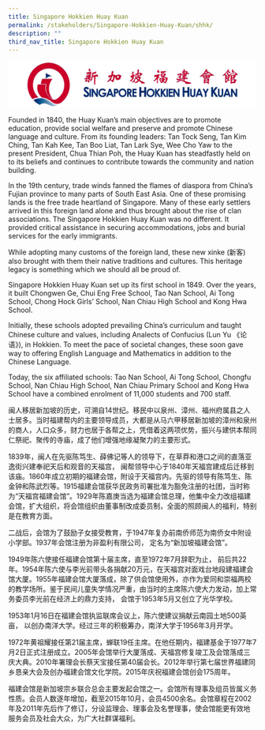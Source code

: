 ```yaml
---
title: Singapore Hokkien Huay Kuan
permalink: /stakeholders/Singapore-Hokkien-Huay-Kuan/shhk/
description: ""
third_nav_title: Singapore Hokkien Huay Kuan
---
```

![](/images/SHHK_icon.jpeg)

Founded in 1840, the Huay Kuan’s main objectives are to promote education, provide social welfare and preserve and promote Chinese language and culture. From its founding leaders: Tan Tock Seng, Tan Kim Ching, Tan Kah Kee, Tan Boo Liat, Tan Lark Sye, Wee Cho Yaw to the present President, Chua Thian Poh, the Huay Kuan has steadfastly held on to its beliefs and continues to contribute towards the community and nation building.  

  

In the 19th century, trade winds fanned the flames of diaspora from China’s Fujian province to many parts of South East Asia. One of these promising lands is the free trade heartland of Singapore. Many of these early settlers arrived in this foreign land alone and thus brought about the rise of clan associations. The Singapore Hokkien Huay Kuan was no different. It provided critical assistance in securing accommodations, jobs and burial services for the early immigrants.

  

While adopting many customs of the foreign land, these new xinke (新客) also brought with them their native traditions and cultures. This heritage legacy is something which we should all be proud of.

  

Singapore Hokkien Huay Kuan set up its first school in 1849. Over the years, it built Chongwen Ge, Chui Eng Free School, Tao Nan School, Ai Tong School, Chong Hock Girls’ School, Nan Chiau High School and Kong Hwa School.

  

Initially, these schools adopted prevailing China’s curriculum and taught Chinese culture and values, including Analects of Confucius (Lun Yu 《论语》), in Hokkien. To meet the pace of societal changes, these soon gave way to offering English Language and Mathematics in addition to the Chinese Language.

  

Today, the six affiliated schools: Tao Nan School, Ai Tong School, Chongfu School, Nan Chiau High School, Nan Chiau Primary School and Kong Hwa School have a combined enrolment of 11,000 students and 700 staff. 

  

闽人移居新加坡的历史，可溯自14世纪。移民中以泉州、漳州、福州府属县之人士居多。当时福建帮内的主要领导成员，大都是从马六甲移居新加坡的漳州和泉州的商人，人口众多，财力也居于各帮之上，凭借着这两项优势，振兴与建供本帮同仁祭祀、聚传的寺庙，成了他们增强地缘凝聚力的主要形式。

  

1839年，闽人在先驱陈笃生、薛佛记等人的领导下，在草莽和港口之间的直落亚逸街兴建奉祀天后和观音的天福宫， 闽帮领导中心于1840年天福宫建成后迁移到该庙。1860年成立初期的福建会馆，附设于天福宫内。先驱的领导有陈笃生、陈金钟和陈武烈等。1915福建会馆获华民政务司署批准为豁免注册的社团，当时称为“天福宫福建会馆”。1929年陈嘉庚当选为福建会馆总理，他集中全力改组福建会馆，扩大组织，将会馆组织由董事制改成委员制，全面的照顾闽人的福利，特别是在教育方面。

  

二战后，会馆为了鼓励子女接受教育，于1947年复办前南侨师范为南侨女中附设小学部。1937年会馆注册为非盈利有限公司， 定名为“新加坡福建会馆”。

  

1949年陈六使接任福建会馆第十届主席，直至1972年7月辞职为止， 前后共22年。1954年陈六使与李光前带头各捐献20万元，在天福宫对面戏台地段建福建会馆大厦。1955年福建会馆大厦落成，除了供会馆使用外，亦作为爱同和崇福两校的教学场所。鉴于民间儿童失学情况严重，由当时的主席陈六使大力发动，加上常务委员李光前在经济上的鼎力支持， 会馆于1953年5月又创立了光华学校。

  

1953年1月16日在福建会馆执监联席会议上，陈六使建议捐献云南园土地500英亩， 以创办南洋大学。经过三年的积极筹办，南洋大学于1956年3月开学。

  

1972年黄祖耀接任第21届主席，蝉联19任主席。在他任期内，福建基金于1977年7月2日正式注册成立。2005年会馆举行大厦落成、天福宫修复竣工及会馆落成三庆大典。2010年署理会长蔡天宝接任第40届会长。2012年举行第七届世界福建同乡恳亲大会及创办福建会馆文化学院。2015年庆祝福建会馆创会175周年。

  

福建会馆是新加坡宗乡联合总会主要发起会馆之一。会馆所有理事及组员皆属义务性质。会员人数逐年增加，截至2015年10月，会员4500余名。会馆章程在2002年及2011年先后作了修订，分设监理会、理事会及名誉理事，使会馆能更有效地服务会员及社会大众，为广大社群谋福利。